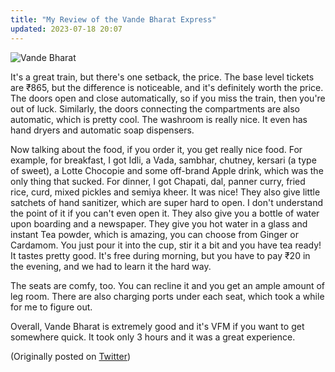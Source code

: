 ```yaml
---
title: "My Review of the Vande Bharat Express"
updated: 2023-07-18 20:07
---
```


![Vande Bharat](https://pbs.twimg.com/media/F1Tj9BSaIAAJvSu?format=jpg&name=large)

It's a great train, but there's one setback, the price. The base level tickets are ₹865, but the difference is noticeable, and it's definitely worth the price. The doors open and close automatically, so if you miss the train, then you're out of luck. Similarly, the doors connecting the compartments are also automatic, which is pretty cool. The washroom is really nice. It even has hand dryers and automatic soap dispensers.

Now talking about the food, if you order it, you get really nice food. For example, for breakfast, I got Idli, a Vada, sambhar, chutney, kersari (a type of sweet), a Lotte Chocopie and some off-brand Apple drink, which was the only thing that sucked. For dinner, I got Chapati, dal, panner curry, fried rice, curd, mixed pickles and semiya kheer. It was nice! They also give little satchets of hand sanitizer, which are super hard to open. I don't understand the point of it if you can't even open it.
They also give you a bottle of water upon boarding and a newspaper. They give you hot water in a glass and instant Tea powder, which is amazing, you can choose from Ginger or Cardamom. You just pour it into the cup, stir it a bit and you have tea ready! It tastes pretty good. It's free during morning, but you have to pay ₹20 in the evening, and we had to learn it the hard way.

The seats are comfy, too. You can recline it and you get an ample amount of leg room. There are also charging ports under each seat, which took a while for me to figure out.

Overall, Vande Bharat is extremely good and it's VFM if you want to get somewhere quick. It took only 3 hours and it was a great experience.

(Originally posted on [Twitter](https://twitter.com/abhishek7h/status/1681219201242132480?s=20))
